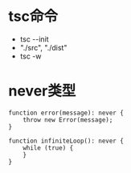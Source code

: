 # tsc命令

* tsc --init
* "./src", "./dist"
* tsc -w

# never类型

```
function error(message): never {
    throw new Error(message);
}

function infiniteLoop(): never {
    while (true) {
    }
}
```
